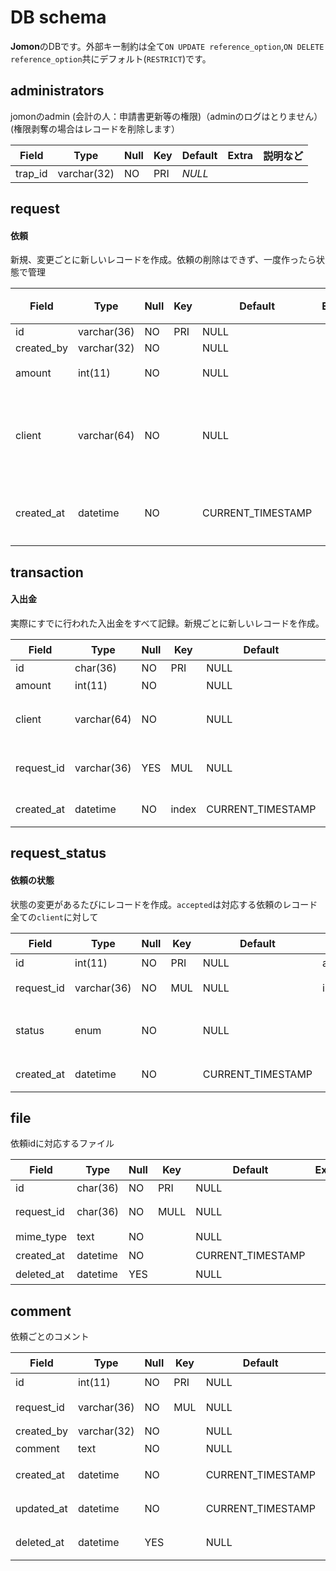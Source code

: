 # DB schema

**Jomon**のDBです。外部キー制約は全て`ON UPDATE reference_option`,`ON DELETE reference_option`共にデフォルト(`RESTRICT`)です。

## administrators

jomonのadmin (会計の人：申請書更新等の権限)（adminのログはとりません）(権限剥奪の場合はレコードを削除します）

| Field            | Type     | Null | Key | Default | Extra | 説明など |
| ---------------- | -------- | ---- | --- | ------- | ----- | -------- |
| trap_id     | varchar(32) | NO   | PRI | _NULL_  |

## request
#### 依頼
新規、変更ごとに新しいレコードを作成。依頼の削除はできず、一度作ったら状態で管理

| Field      | Type        | Null | Key | Default | Extra | 説明など                           |
| ---------- | ----------- | ---- | --- | ------- | ----- | ---------------------------------- |
| id         | varchar(36) | NO   | PRI | NULL    |       | uuid                               |
| created_by | varchar(32) | NO   |     | NULL    |       | traP ID                            |
| amount     | int(11)     | NO   |     | NULL    |       | 申請金額                           |
| client     | varchar(64) | NO   |     | NULL    |       | 入金元or出金先(amountの正負で判定) |
|     created_at       |    datetime         |   NO   |     |     CURRENT_TIMESTAMP    |       |               依頼が作成された時間                     |


## transaction
#### 入出金
実際にすでに行われた入出金をすべて記録。新規ごとに新しいレコードを作成。

| Field      | Type        | Null | Key   | Default | Extra | 説明など                           |
| ---------- | ----------- | ---- | ----- | ------- | ----- | ---------------------------------- |
| id         | char(36)    | NO   | PRI   | NULL    |       | uuid                               |
| amount     | int(11)     | NO   |       | NULL    |       | 申請金額                           |
| client     | varchar(64) | NO   |       | NULL    |       | 入金元or出金先(amountの正負で判定) |
| request_id | varchar(36) | YES  | MUL | NULL    |   index    | 依頼への参照(NULLのときは依頼なし)**Parents:request.id** |
| created_at           | datetime            |  NO    |  index     |   CURRENT_TIMESTAMP      |       |                           トランザクションが作成された時間         |


## request_status
#### 依頼の状態
状態の変更があるたびにレコードを作成。`accepted`は対応する依頼のレコード全ての`client`に対して

| Field      | Type        | Null | Key | Default           | Extra          | 説明など                           |
| ---------- | ----------- | ---- | --- | ----------------- | -------------- | ---------------------------------- |
| id         | int(11)     | NO   | PRI | NULL              | auto_increment | コメントID                         |
| request_id | varchar(36) | NO   | MUL | NULL              | index          | 依頼への参照**Parents:request.id** |
| status     | enum        | NO   |     | NULL              |                |  submitted ,fix_required, accepted, fully_paid, rejected    |
| created_at | datetime    | NO   |     | CURRENT_TIMESTAMP |                | コメントが作成された日時           |

## file

依頼idに対応するファイル

| Field      | Type     | Null | Key  | Default           | Extra | 説明など                           |
| ---------- | -------- | ---- | ---- | ----------------- | ----- | ---------------------------------- |
| id         | char(36) | NO   | PRI  | NULL              |       | uuid                               |
| request_id | char(36) | NO   | MULL | NULL              |       | 依頼への参照**Parents:request.id** |
| mime_type  | text     | NO   |      | NULL              |       | フォーマット                       |
| created_at | datetime | NO   |      | CURRENT_TIMESTAMP |       | 登録された日時                     |
| deleted_at | datetime    | YES  |     | NULL              |                             | 削除された日時           |


## comment

依頼ごとのコメント

| Field      | Type        | Null | Key | Default           | Extra                       | 説明など                           |
| ---------- | ----------- | ---- | --- | ----------------- | --------------------------- | ---------------------------------- |
| id         | int(11)     | NO   | PRI | NULL              | auto_increment              | コメントID                         |
| request_id | varchar(36) | NO   | MUL | NULL              | index                       | 依頼への参照**Parents:request.id** |
| created_by | varchar(32) | NO   |     | NULL              |                             |                                    |
| comment    | text        | NO   |     | NULL              |                             | コメント内容                       |
| created_at | datetime    | NO   |     | CURRENT_TIMESTAMP |                             | コメントが作成された日時           |
| updated_at | datetime    | NO   |     | CURRENT_TIMESTAMP | on update CURRENT_TIMESTAMP | コメントが更新された日時           |
| deleted_at | datetime    | YES  |     | NULL              |                             | コメントが削除された日時           |
